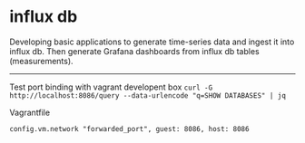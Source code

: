 # influx db

Developing basic applications to generate time-series data and ingest it into influx db. Then generate Grafana dashboards from influx db tables (measurements).

---

Test port binding with vagrant developent box
`curl -G http://localhost:8086/query --data-urlencode "q=SHOW DATABASES" | jq`

Vagrantfile
```
config.vm.network "forwarded_port", guest: 8086, host: 8086
```